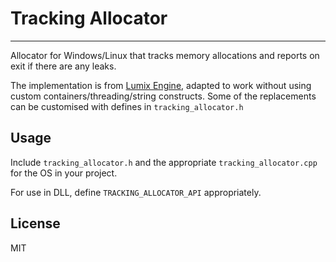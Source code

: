 # Tracking Allocator
---------

Allocator for Windows/Linux that tracks memory allocations and reports on exit if there are any leaks.

The implementation is from [Lumix Engine](https://github.com/nem0/LumixEngine/tree/master/src), adapted to work without using custom containers/threading/string constructs. Some of the replacements can be customised with defines in `tracking_allocator.h`

## Usage

Include `tracking_allocator.h` and the appropriate `tracking_allocator.cpp` for the OS in your project.

For use in DLL, define `TRACKING_ALLOCATOR_API` appropriately.

## License

MIT
